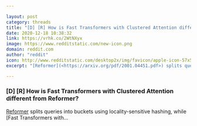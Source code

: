 ```yaml
---

layout: post
category: threads
title: "[D] [R] How is Fast Transformers with Clustered Attention different from Reformer?"
date: 2020-12-18 10:38:32
link: https://vrhk.co/2WtNXyx
image: https://www.redditstatic.com/new-icon.png
domain: reddit.com
author: "reddit"
icon: http://www.redditstatic.com/desktop2x/img/favicon/apple-icon-57x57.png
excerpt: "[Reformer](<https://arxiv.org/pdf/2001.04451.pdf>) splits queries into buckets using locality-sensitive hashing, while [Fast Transformers with..."

---
```


### [D] [R] How is Fast Transformers with Clustered Attention different from Reformer?

[Reformer](<https://arxiv.org/pdf/2001.04451.pdf>) splits queries into buckets using locality-sensitive hashing, while [Fast Transformers with...
